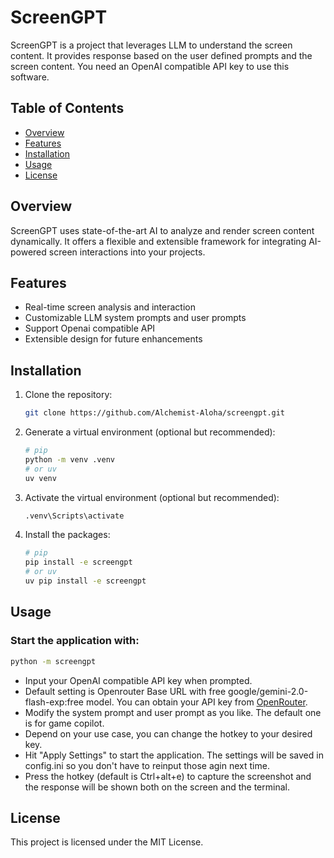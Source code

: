 # ScreenGPT

ScreenGPT is a project that leverages LLM to understand the screen content. 
It provides response based on the user defined prompts and the screen content.
You need an OpenAI compatible API key to use this software. 

## Table of Contents
- [Overview](#overview)
- [Features](#features)
- [Installation](#installation)
- [Usage](#usage)
- [License](#license)

## Overview
ScreenGPT uses state-of-the-art AI to analyze and render screen content dynamically. It offers a flexible and extensible framework for integrating AI-powered screen interactions into your projects.

## Features
- Real-time screen analysis and interaction
- Customizable LLM system prompts and user prompts
- Support Openai compatible API
- Extensible design for future enhancements

## Installation
1. Clone the repository:
    ```sh
    git clone https://github.com/Alchemist-Aloha/screengpt.git
    ```
2. Generate a virtual environment (optional but recommended):
    ```sh
    # pip
    python -m venv .venv
    # or uv
    uv venv
    ```
3. Activate the virtual environment (optional but recommended):
    ```sh
    .venv\Scripts\activate
    ```
4. Install the packages:
    ```sh
    # pip
    pip install -e screengpt
    # or uv
    uv pip install -e screengpt
    ```

## Usage
### Start the application with:

```sh
python -m screengpt
```
- Input your OpenAI compatible API key when prompted. 
- Default setting is Openrouter Base URL with free google/gemini-2.0-flash-exp:free model. 
You can obtain your API key from [OpenRouter](https://openrouter.ai/settings/keys).
- Modify the system prompt and user prompt as you like. The default one is for game copilot.
- Depend on your use case, you can change the hotkey to your desired key.
- Hit "Apply Settings" to start the application. The settings will be saved in config.ini so you don't have to reinput those agin next time.
- Press the hotkey (default is Ctrl+alt+e) to capture the screenshot and the response will be shown both on the screen and the terminal.

## License
This project is licensed under the MIT License. 
